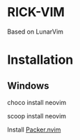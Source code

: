 # RICK-VIM
Based on LunarVim

# Installation

## Windows

choco install neovim

scoop install neovim

Install [Packer.nvim](https://github.com/wbthomason/packer.nvim)
